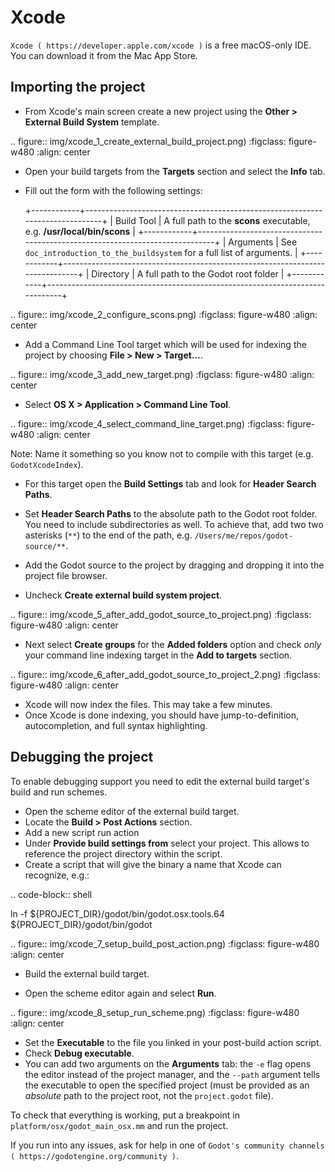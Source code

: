 

Xcode
=====

`Xcode ( https://developer.apple.com/xcode )` is a free macOS-only IDE. You can 
download it from the Mac App Store.

Importing the project
---------------------

- From Xcode's main screen create a new project using the **Other > External Build System** template.

.. figure:: img/xcode_1_create_external_build_project.png)
   :figclass: figure-w480
   :align: center

- Open your build targets from the **Targets** section and select the **Info** tab.
- Fill out the form with the following settings:

  +------------+------------------------------------------------------------------------------+
  | Build Tool | A full path to the **scons** executable, e.g. **/usr/local/bin/scons**       |
  +------------+------------------------------------------------------------------------------+
  | Arguments  | See `doc_introduction_to_the_buildsystem` for a full list of arguments. |
  +------------+------------------------------------------------------------------------------+
  | Directory  | A full path to the Godot root folder                                         |
  +------------+------------------------------------------------------------------------------+

.. figure:: img/xcode_2_configure_scons.png)
   :figclass: figure-w480
   :align: center

- Add a Command Line Tool target which will be used for indexing the project by
  choosing **File > New > Target...**.

.. figure:: img/xcode_3_add_new_target.png)
   :figclass: figure-w480
   :align: center

- Select **OS X > Application > Command Line Tool**.

.. figure:: img/xcode_4_select_command_line_target.png)
   :figclass: figure-w480
   :align: center

Note:
 Name it something so you know not to compile with this target (e.g. `GodotXcodeIndex`).

- For this target open the **Build Settings** tab and look for **Header Search Paths**.
- Set **Header Search Paths** to the absolute path to the Godot root folder. You need to
  include subdirectories as well. To achieve that, add two two asterisks (`**`) to the 
  end of the path, e.g. `/Users/me/repos/godot-source/**`.

- Add the Godot source to the project by dragging and dropping it into the project file browser.
- Uncheck **Create external build system project**.

.. figure:: img/xcode_5_after_add_godot_source_to_project.png)
   :figclass: figure-w480
   :align: center

- Next select **Create groups** for the **Added folders** option and check *only* 
  your command line indexing target in the **Add to targets** section.

.. figure:: img/xcode_6_after_add_godot_source_to_project_2.png)
   :figclass: figure-w480
   :align: center

- Xcode will now index the files. This may take a few minutes.
- Once Xcode is done indexing, you should have jump-to-definition,
  autocompletion, and full syntax highlighting.

Debugging the project
---------------------

To enable debugging support you need to edit the external build target's build and run schemes.

- Open the scheme editor of the external build target.
- Locate the **Build > Post Actions** section.
- Add a new script run action
- Under **Provide build settings from** select your project. This allows to reference 
  the project directory within the script.
- Create a script that will give the binary a name that Xcode can recognize, e.g.:

.. code-block:: shell

  ln -f ${PROJECT_DIR}/godot/bin/godot.osx.tools.64 ${PROJECT_DIR}/godot/bin/godot

.. figure:: img/xcode_7_setup_build_post_action.png)
   :figclass: figure-w480
   :align: center

- Build the external build target.

- Open the scheme editor again and select **Run**.

.. figure:: img/xcode_8_setup_run_scheme.png)
   :figclass: figure-w480
   :align: center

- Set the **Executable** to the file you linked in your post-build action script.
- Check **Debug executable**.
- You can add two arguments on the **Arguments** tab:
  the `-e` flag opens the editor instead of the project manager, and the `--path` argument
  tells the executable to open the specified project (must be provided as an *absolute* path 
  to the project root, not the `project.godot` file).

To check that everything is working, put a breakpoint in `platform/osx/godot_main_osx.mm` and
run the project.

If you run into any issues, ask for help in one of
`Godot's community channels ( https://godotengine.org/community )`.
